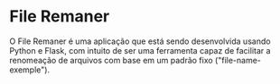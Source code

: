 # File Remaner
 O File Remaner é uma aplicação que está sendo desenvolvida usando Python e Flask, com intuito de ser uma ferramenta capaz de facilitar a renomeação de arquivos com base em um padrão fixo ("file-name-exemple").
